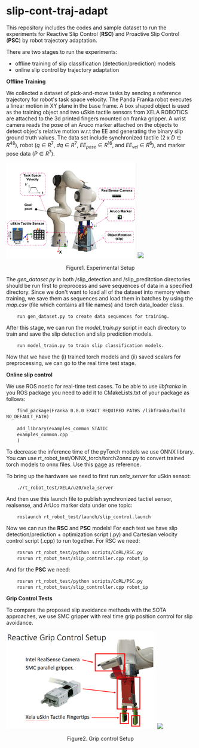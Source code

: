 # slip-cont-traj-adapt


This repository includes the codes and sample dataset to run the experiments for Reactive Slip Control (**RSC**) and Proactive Slip Control (**PSC**) by robot trajectory adaptation.

There are two stages to run the experiments:
* offline training of slip classification (detection/prediction) models
* online slip control by trajectory adaptation


**Offline Training**

We collected a dataset of pick-and-move tasks by sending a reference trajectory for robot's task space velocity. The Panda Franka robot executes a linear motion in XY plane in the base frame. A box shaped object is used as the training object and two uSkin tactile sensors from XELA ROBOTICS are attached to the 3d printed fingers mounted on franka gripper. A wrist camera reads the pose of an Aruco marker attached on the objects to detect objec's relative motion w.r.t the EE and generating the binary slip ground truth values. The data set include synchronized tactile (2 x $D \in R^{48}$), robot ($q \in R^7$, $dq \in R^7$, $EE_{pose} \in R^{16}$, and $EE_{vel} \in R^6$), and marker pose data ($P \in R^7$).

<p align="left">
  <img src="photos/setup.png" width="348" />
  <img src="photos/taskgif.gif" width="300" />    
  <center>Figure1. Experimental Setup</center>
</p>

The *gen_dataset.py* in both /slip_detection and /slip_preditction directories should be run first to preprocess and save sequences of data in a specified directory. Since we don't want to load all of the dataset into memory when training, we save them as sequences and load them in batches by using the *map.csv* (file which contains all file names) and torch data_loader class.


        run gen_dataset.py to create data sequences for training.

After this stage, we can run the *model_train.py* script in each directory to train and save the slip detection and slip prediction models.

        run model_train.py to train slip classification models.


Now that we have the (i) trained torch models and (ii) saved scalars for preprocessing, we can go to the real time test stage.

**Online slip control**

We use ROS noetic for real-time test cases. To be able to use *libfranka* in you ROS package you need to add it to CMakeLists.txt of your package as follows:

        find_package(Franka 0.8.0 EXACT REQUIRED PATHS /libfranka/build NO_DEFAULT_PATH)

        add_library(examples_common STATIC
        examples_common.cpp
        )

To decrease the inference time of the pyTorch models we use ONNX library. You can use rt_robot_test/ONNX_torch/torch2onnx.py to convert trained torch models to onnx files. Use this [page](https://pytorch.org/tutorials/advanced/super_resolution_with_onnxruntime.html) as reference.

To bring up the hardware we need to first run *xela_server* for uSkin sensot:

        ./rt_robot_test/XELA/u20/xela_server

And then use this launch file to publish synchronized tactiel sensor, realsense, and ArUco marker data under one topic:

        roslaunch rt_robot_test/launch/slip_control.launch

Now we can run the **RSC** and **PSC** models! For each test we have slip detection/prediction + optimization script (.py) and Cartesian velocity control script (.cpp) to run together. For RSC we need:

        rosrun rt_robot_test/python scripts/CoRL/RSC.py
        rosrun rt_robot_test/slip_controller.cpp robot_ip

And for the **PSC** we need:

        rosrun rt_robot_test/python scripts/CoRL/PSC.py
        rosrun rt_robot_test/slip_controller.cpp robot_ip



**Grip Control Tests**

To compare the proposed slip avoidance methods with the SOTA approaches, we use SMC gripper with real time grip position control for slip avoidance.

<p align="left">
  <img src="photos/grip_control.png" width="400" />
  <img src="photos/gripgif.gif" width="277" />    
  <center>Figure2. Grip control Setup</center>
</p>